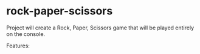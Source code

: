 # rock-paper-scissors

Project will create a Rock, Paper, Scissors game that will be played entirely on the console.

Features:

